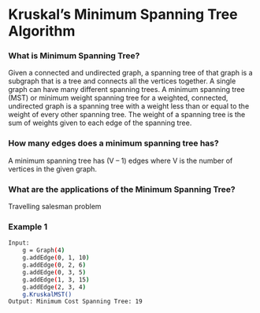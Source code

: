 # Kruskal’s Minimum Spanning Tree Algorithm

### What is Minimum Spanning Tree? 

Given a connected and undirected graph, a spanning tree of that graph is a subgraph that is a tree and connects all the vertices together. A single graph can have many different spanning trees. A minimum spanning tree (MST) or minimum weight spanning tree for a weighted, connected, undirected graph is a spanning tree with a weight less than or equal to the weight of every other spanning tree. The weight of a spanning tree is the sum of weights given to each edge of the spanning tree.

### How many edges does a minimum spanning tree has? 

A minimum spanning tree has (V – 1) edges where V is the number of vertices in the given graph. 

### What are the applications of the Minimum Spanning Tree? 
Travelling salesman problem

### Example 1
```sh
Input:
    g = Graph(4)
    g.addEdge(0, 1, 10)
    g.addEdge(0, 2, 6)
    g.addEdge(0, 3, 5)
    g.addEdge(1, 3, 15)
    g.addEdge(2, 3, 4)     
    g.KruskalMST()
Output: Minimum Cost Spanning Tree: 19
```
